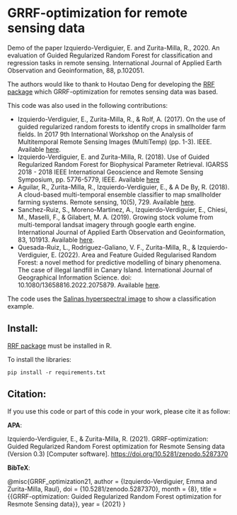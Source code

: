 # GRRF-optimization for remote sensing data
Demo of the paper Izquierdo-Verdiguier, E. and Zurita-Milla, R., 2020. An evaluation of Guided Regularized Random Forest for classification and regression tasks in remote sensing. International Journal of Applied Earth Observation and Geoinformation, 88, p.102051.

The authors would like to thank to Houtao Deng for developing the [RRF package](https://cran.r-project.org/web/packages/RRF/RRF.pdf) which GRRF-optimization for remotes sensing data was based. 

This code was also used in the following contributions:
+ Izquierdo-Verdiguier, E., Zurita-Milla, R., & Rolf, A. (2017). On the use of guided regularized random forests to identify crops in smallholder farm fields. In 2017 9th International Workshop on the Analysis of Multitemporal Remote Sensing Images (MultiTemp) (pp. 1-3). IEEE. Available [here](https://ieeexplore.ieee.org/document/8035248).
+ Izquierdo-Verdiguier, E. and Zurita-Milla, R. (2018). Use of Guided Regularized Random Forest for Biophysical Parameter Retrieval. IGARSS 2018 - 2018 IEEE International Geoscience and Remote Sensing Symposium, pp. 5776-5779, IEEE. Available [here](https://ieeexplore.ieee.org/document/8517920)
+ Aguilar, R., Zurita-Milla, R., Izquierdo-Verdiguier, E., & A De By, R. (2018). A cloud-based multi-temporal ensemble classifier to map smallholder farming systems. Remote sensing, 10(5), 729. Available [here](https://www.mdpi.com/2072-4292/10/5/729).
+ Sanchez-Ruiz, S., Moreno-Martinez, A., Izquierdo-Verdiguier, E., Chiesi, M., Maselli, F., & Gilabert, M. A. (2019). Growing stock volume from multi-temporal landsat imagery through google earth engine. International Journal of Applied Earth Observation and Geoinformation, 83, 101913. Available [here](https://www.sciencedirect.com/science/article/pii/S0303243419301898?casa_token=YoLsQdtrtysAAAAA:MDCUBgYMZpyTxib2PffDOhxokS3kEXJFSQKA92qawAc-U31HwdNUTc6VXh55XoTGfJ-qKnY6).
+ Quesada-Ruiz, L., Rodriguez-Galiano, V. F., Zurita-Milla, R., & Izquierdo-Verdiguier, E. (2022). Area and Feature Guided Regularised Random Forest: a novel method for predictive modelling of binary phenomena. The case of illegal landfill in Canary Island. International Journal of Geographical Information Science. doi: 10.1080/13658816.2022.2075879. Available [here](https://www.tandfonline.com/doi/full/10.1080/13658816.2022.2075879?cookieSet=1).

The code uses the [Salinas hyperspectral image](http://www.ehu.eus/ccwintco/index.php/Hyperspectral_Remote_Sensing_Scenes#Salinas) to show a classification example.

## Install:
[RRF package](https://cran.r-project.org/web/packages/RRF/RRF.pdf) must be installed in R.

To install the libraries:

    pip install -r requirements.txt

## Citation:
If you use this code or part of this code in your work, please cite it as follow:

**APA**:

Izquierdo-Verdiguier, E., & Zurita-Milla, R. (2021). GRRF-optimization: Guided Regularized Random Forest optimization for Resmote Sensing data (Version 0.3) [Computer software]. https://doi.org/10.5281/zenodo.5287370

**BibTeX**:

@misc{GRRF_optimization21, author = {Izquierdo-Verdiguier, Emma and Zurita-Milla, Raul}, doi = {10.5281/zenodo.5287370}, month = {8}, title = {{GRRF-optimization: Guided Regularized Random Forest optimization for Resmote Sensing data}}, year = {2021} }


